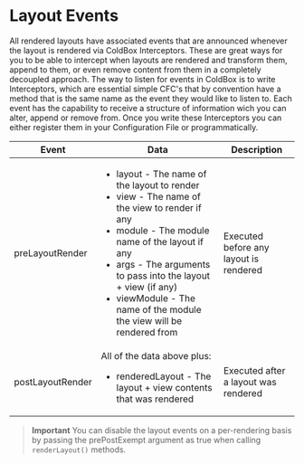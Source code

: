 # Layout Events

All rendered layouts have associated events that are announced whenever the layout is rendered via ColdBox Interceptors. These are great ways for you to be able to intercept when layouts are rendered and transform them, append to them, or even remove content from them in a completely decoupled approach. The way to listen for events in ColdBox is to write Interceptors, which are essential simple CFC's that by convention have a method that is the same name as the event they would like to listen to. Each event has the capability to receive a structure of information wich you can alter, append or remove from. Once you write these Interceptors you can either register them in your Configuration File or programmatically.

|Event|Data|Description|
|--|--|--|
|preLayoutRender |<ul><li>layout - The name of the layout to render</li><li>view - The name of the view to render if any</li><li>module - The module name of the layout if any</li><li>args - The arguments to pass into the layout + view (if any)</li><li>viewModule - The name of the module the view will be rendered from </li></ul>|Executed before any layout is rendered|
|postLayoutRender |All of the data above plus: <ul><li>renderedLayout - The layout + view contents that was rendered </li></ul>|Executed after a layout was rendered|

> **Important** You can disable the layout events on a per-rendering basis by passing the prePostExempt argument as true when calling `renderLayout()` methods. 



